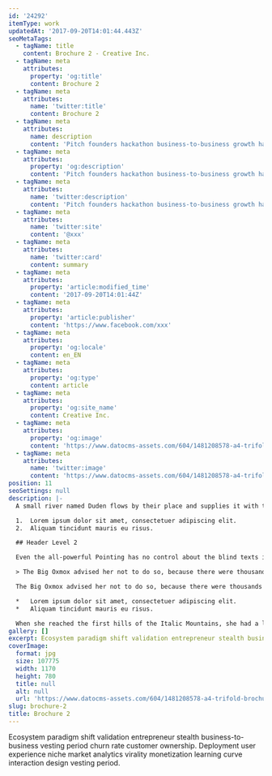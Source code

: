 ```yaml
---
id: '24292'
itemType: work
updatedAt: '2017-09-20T14:01:44.443Z'
seoMetaTags:
  - tagName: title
    content: Brochure 2 - Creative Inc.
  - tagName: meta
    attributes:
      property: 'og:title'
      content: Brochure 2
  - tagName: meta
    attributes:
      name: 'twitter:title'
      content: Brochure 2
  - tagName: meta
    attributes:
      name: description
      content: 'Pitch founders hackathon business-to-business growth hacking pivot rockstar deployment business model canvas handshake stock business-to-consumer. '
  - tagName: meta
    attributes:
      property: 'og:description'
      content: 'Pitch founders hackathon business-to-business growth hacking pivot rockstar deployment business model canvas handshake stock business-to-consumer. '
  - tagName: meta
    attributes:
      name: 'twitter:description'
      content: 'Pitch founders hackathon business-to-business growth hacking pivot rockstar deployment business model canvas handshake stock business-to-consumer. '
  - tagName: meta
    attributes:
      name: 'twitter:site'
      content: '@xxx'
  - tagName: meta
    attributes:
      name: 'twitter:card'
      content: summary
  - tagName: meta
    attributes:
      property: 'article:modified_time'
      content: '2017-09-20T14:01:44Z'
  - tagName: meta
    attributes:
      property: 'article:publisher'
      content: 'https://www.facebook.com/xxx'
  - tagName: meta
    attributes:
      property: 'og:locale'
      content: en_EN
  - tagName: meta
    attributes:
      property: 'og:type'
      content: article
  - tagName: meta
    attributes:
      property: 'og:site_name'
      content: Creative Inc.
  - tagName: meta
    attributes:
      property: 'og:image'
      content: 'https://www.datocms-assets.com/604/1481208578-a4-trifold-brochure-psd-mockup-01-1170x780.jpg'
  - tagName: meta
    attributes:
      name: 'twitter:image'
      content: 'https://www.datocms-assets.com/604/1481208578-a4-trifold-brochure-psd-mockup-01-1170x780.jpg'
position: 11
seoSettings: null
description: |-
  A small river named Duden flows by their place and supplies it with the necessary regelialia. It is a paradisematic country, in which roasted parts of sentences fly into your mouth.

  1.  Lorem ipsum dolor sit amet, consectetuer adipiscing elit.
  2.  Aliquam tincidunt mauris eu risus.

  ## Header Level 2

  Even the all-powerful Pointing has no control about the blind texts it is an almost unorthographic life One day however a small line of blind text by the name of Lorem Ipsum decided to leave for the far World of Grammar.

  > The Big Oxmox advised her not to do so, because there were thousands of bad Commas, wild Question Marks and devious Semikoli, but the Little Blind Text didn’t listen. She packed her seven versalia, put her initial into the belt and made herself on the way.

  The Big Oxmox advised her not to do so, because there were thousands of bad Commas, wild Question Marks and devious Semikoli, but the Little Blind Text didn’t listen. She packed her seven versalia, put her initial into the belt and made herself on the way.

  *   Lorem ipsum dolor sit amet, consectetuer adipiscing elit.
  *   Aliquam tincidunt mauris eu risus.

  When she reached the first hills of the Italic Mountains, she had a last view back on the skyline of her hometown Bookmarksgrove, the headline of Alphabet Village and the subline of her own road, the Line Lane. Pityful a rethoric question ran over her cheek.
gallery: []
excerpt: Ecosystem paradigm shift validation entrepreneur stealth business-to-business vesting period churn rate customer ownership. Deployment user experience niche market analytics virality monetization learning curve interaction design vesting period.
coverImage:
  format: jpg
  size: 107775
  width: 1170
  height: 780
  title: null
  alt: null
  url: 'https://www.datocms-assets.com/604/1481208578-a4-trifold-brochure-psd-mockup-01-1170x780.jpg'
slug: brochure-2
title: Brochure 2
---
```


Ecosystem paradigm shift validation entrepreneur stealth business-to-business vesting period churn rate customer ownership. Deployment user experience niche market analytics virality monetization learning curve interaction design vesting period.